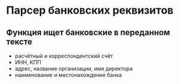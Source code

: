 # Парсер банковских реквизитов
## Функция ищет банковские в переданном тексте
* расчётный и корреспондентский счёт
* ИНН, КПП
* адрес, название организации, имя директора
* наименование и местонахождение банка
